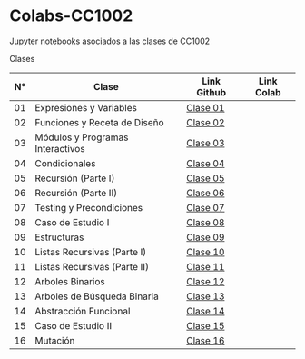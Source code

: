 # Colabs-CC1002
Jupyter notebooks asociados a las clases de CC1002


Clases

| N° | Clase                            | Link Github | Link Colab |
|----|----------------------------------|-------------|------------|
| 01 | Expresiones y Variables          | [Clase 01](/blob/main/Clase_01_Expresiones_y_Variables/Clase01_Expresiones_y_Variables.ipynb)             |            |
| 02 | Funciones y Receta de Diseño     | [Clase 02]()            |            |
| 03 | Módulos y Programas Interactivos | [Clase 03]()           |            |
| 04 | Condicionales                    | [Clase 04]()            |            |
| 05 | Recursión (Parte I)              | [Clase 05]()            |            |
| 06 | Recursión (Parte II)             | [Clase 06]()            |            |
| 07 | Testing y Precondiciones         | [Clase 07]()            |            |
| 08 | Caso de Estudio I                | [Clase 08]()            |            |
| 09 | Estructuras                      | [Clase 09]()            |            |
| 10 | Listas Recursivas (Parte I)      | [Clase 10]()            |            |
| 11 | Listas Recursivas (Parte II)     | [Clase 11]()            |            |
| 12 | Arboles Binarios                 | [Clase 12]()            |            |
| 13 | Arboles de Búsqueda Binaria      | [Clase 13]()            |            |
| 14 | Abstracción Funcional            | [Clase 14]()            |            |
| 15 | Caso de Estudio II               | [Clase 15]()            |            |
| 16 | Mutación                         | [Clase 16]()            |            |